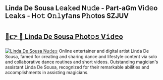## Linda De Sousa L𝚎a𝚔ed N𝚞𝚍e - Part-aGm Vi𝚍𝚎o L𝚎a𝚔s - H𝚘𝚝 O𝚗𝚕yf𝚊ns P𝚑𝚘tos SZJUV

# <h2><a href="http://kf09vm.oniu.top/?m=Linda+De+Sousa">🔗👉 🔴 Linda De Sousa P𝚑ot𝚘𝚜 V𝚒d𝚎o</a></h2>

[![Linda De Sousa Nu𝚍e𝚜](https://i.imgur.com/0qMVB7G.gif)](http://kf09vm.oniu.top/?m=Linda+De+Sousa)
Online entertainer and digital artist Linda De Sousa, famed for creating and sharing dance and lifestyle content via solo and collaborative dance routines and short videos. Outstanding magician's assistant Linda De Sousa, recognized for their remarkable abilities and accomplishments in assisting magicians.  
